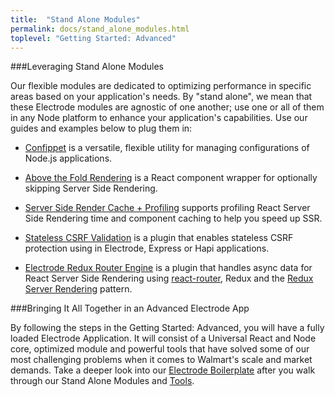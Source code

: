 ```yaml
---
title:  "Stand Alone Modules"
permalink: docs/stand_alone_modules.html
toplevel: "Getting Started: Advanced"
---
```


###Leveraging Stand Alone Modules

Our flexible modules are dedicated to optimizing performance in specific areas based on your application's needs. By "stand alone", we mean that these Electrode modules are agnostic of one another; use one or all of them in any Node platform to enhance your application's capabilities. Use our guides and examples below to plug them in:

*  [Confippet](confippet.html) is a versatile, flexible utility for managing configurations of Node.js applications.

*  [Above the Fold Rendering](above_fold_rendering.html) is a React component wrapper for optionally skipping Server Side Rendering.

*  [Server Side Render Cache + Profiling](server_side_render_cache.html) supports profiling React Server Side Rendering time and component caching to help you speed up SSR.

*  [Stateless CSRF Validation](stateless_csrf_validation.html) is a plugin that enables stateless CSRF protection using in Electrode, Express or Hapi applications.

*  [Electrode Redux Router Engine](redux_router_engine.html) is a plugin that handles async data for React Server Side Rendering using [react-router](https://github.com/ReactTraining/react-router), Redux and the [Redux Server Rendering](http://redux.js.org/docs/recipes/ServerRendering.html) pattern.

###Bringing It All Together in an Advanced Electrode App

By following the steps in the Getting Started: Advanced, you will have a fully loaded Electrode Application. It will consist of a Universal React and Node core, optimized module and powerful tools that have solved some of our most challenging problems when it comes to Walmart's scale and market demands. Take a deeper look into our [Electrode Boilerplate](electorde_boilerplate.html) after you walk through our Stand Alone Modules and [Tools](electrode-tools.html).
